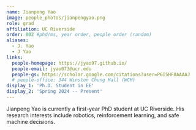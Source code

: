 ```yaml
---
name: Jianpeng Yao
image: people_photos/jianpengyao.png
role: grad
affiliation: UC Riverside
order: 002 #phd/ms, year order, people order (random)
aliases:
  - J. Yao
  - J Yao
links:
  people-homepage: https://jyao97.github.io/
  people-email: jyao073@ucr.edu
  people-gs: https://scholar.google.com/citations?user=P6I5HF8AAAAJ
  # people-office: 344 Winston Chung Hall (WCH)
display_1: 'Ph.D. Student in EE'
display_2: 'Spring 2024 -- Present'
---
```


Jianpeng Yao is currently a first-year PhD student at UC Riverside. His research interests include robotics, reinforcement learning, and safe machine decisions.
